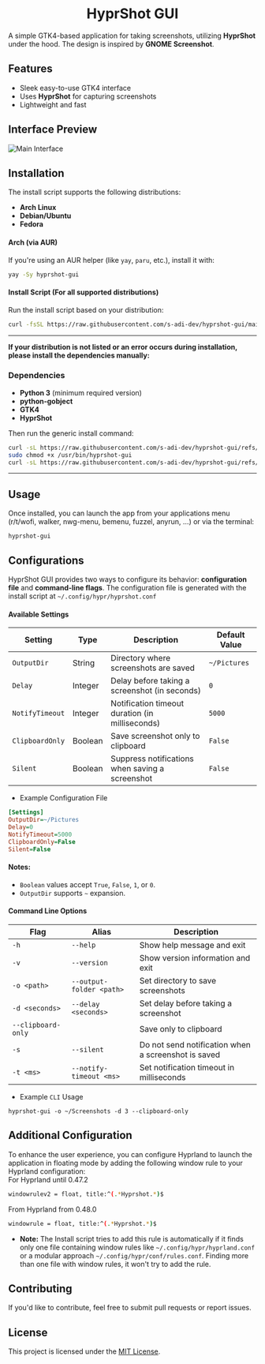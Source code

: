 <h1 align="center">HyprShot GUI</h1>

A simple GTK4-based application for taking screenshots, utilizing **HyprShot** under the hood. The design is inspired by **GNOME Screenshot**.

## Features
- Sleek easy-to-use GTK4 interface
- Uses **HyprShot** for capturing screenshots
- Lightweight and fast

## Interface Preview
![Main Interface](assets/interface.png)

## Installation  
The install script supports the following distributions:  
- **Arch Linux**  
- **Debian/Ubuntu**  
- **Fedora**  

#### Arch (via AUR)

If you're using an AUR helper (like `yay`, `paru`, etc.), install it with:

```bash
yay -Sy hyprshot-gui
````

#### Install Script (For all supported distributions)

Run the install script based on your distribution:

```bash
curl -fsSL https://raw.githubusercontent.com/s-adi-dev/hyprshot-gui/main/install.sh | bash
``` 
---

**If your distribution is not listed or an error occurs during installation, please install the dependencies manually:**
### Dependencies  
- **Python 3** (minimum required version)  
- **python-gobject**  
- **GTK4**  
- **HyprShot**  

Then run the generic install command:  
```bash
curl -sL https://raw.githubusercontent.com/s-adi-dev/hyprshot-gui/refs/heads/main/src/hyprshot-gui | sudo tee /usr/bin/hyprshot-gui > /dev/null
sudo chmod +x /usr/bin/hyprshot-gui
curl -sL https://raw.githubusercontent.com/s-adi-dev/hyprshot-gui/refs/heads/main/src/hyprshot.desktop | sudo tee /usr/share/applications/hyprshot.desktop > /dev/null
```

---

## Usage
Once installed, you can launch the app from your applications menu (r/t/wofi, walker, nwg-menu, bemenu, fuzzel, anyrun, ...) or via the terminal:

```
hyprshot-gui
```

## Configurations
HyprShot GUI provides two ways to configure its behavior: **configuration file** and **command-line flags**.
The configuration file is generated with the install script at `~/.config/hypr/hyprshot.conf`

#### Available Settings
| Setting        | Type    | Description                                      | Default Value  |
|----------------|---------|--------------------------------------------------|----------------|
| `OutputDir`    | String  | Directory where screenshots are saved            | `~/Pictures`   |
| `Delay`        | Integer | Delay before taking a screenshot (in seconds)    | `0`            |
| `NotifyTimeout`| Integer | Notification timeout duration (in milliseconds)  | `5000`         |
| `ClipboardOnly`| Boolean | Save screenshot only to clipboard                | `False`        |
| `Silent`       | Boolean | Suppress notifications when saving a screenshot  | `False`        |

- Example Configuration File
```ini
[Settings]
OutputDir=~/Pictures
Delay=0
NotifyTimeout=5000
ClipboardOnly=False
Silent=False
```

#### Notes:
- `Boolean` values accept `True`, `False`, `1`, or `0`.
- `OutputDir` supports `~` expansion.

#### Command Line Options

| Flag | Alias | Description |
|------|-------|-------------|
| `-h` | `--help` | Show help message and exit |
| `-v` | `--version` | Show version information and exit |
| `-o <path>` | `--output-folder <path>` | Set directory to save screenshots |
| `-d <seconds>` | `--delay <seconds>` | Set delay before taking a screenshot |
| `--clipboard-only` | | Save only to clipboard |
| `-s` | `--silent` | Do not send notification when a screenshot is saved |
| `-t <ms>` | `--notify-timeout <ms>` | Set notification timeout in milliseconds |

- Example `CLI` Usage
```
hyprshot-gui -o ~/Screenshots -d 3 --clipboard-only
```

## Additional Configuration  
To enhance the user experience, you can configure Hyprland to launch the application in floating mode by adding the following window rule to your Hyprland configuration:  
For Hyprland until 0.47.2
```bash
windowrulev2 = float, title:^(.*Hyprshot.*)$
```
From Hyprland from 0.48.0
```bash
windowrule = float, title:^(.*Hyprshot.*)$
```
- **Note:** The Install script tries to add this rule is automatically if it finds only one file containing window rules like `~/.config/hypr/hyprland.conf` or a modular approach `~/.config/hypr/conf/rules.conf`. Finding more than one file with window rules, it won't try to add the rule.

## Contributing
If you'd like to contribute, feel free to submit pull requests or report issues.

## License
This project is licensed under the [MIT License](./LICENSE).

